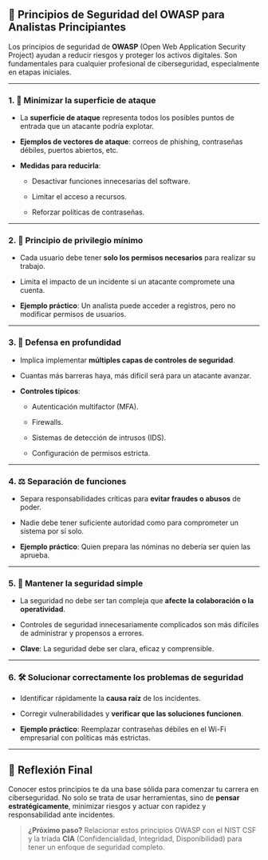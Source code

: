 
## 🔐 **Principios de Seguridad del OWASP para Analistas Principiantes**

Los principios de seguridad de **OWASP** (Open Web Application Security Project) ayudan a reducir riesgos y proteger los activos digitales. Son fundamentales para cualquier profesional de ciberseguridad, especialmente en etapas iniciales.

---

### 1. 🎯 **Minimizar la superficie de ataque**

- La **superficie de ataque** representa todos los posibles puntos de entrada que un atacante podría explotar.
    
- **Ejemplos de vectores de ataque**: correos de phishing, contraseñas débiles, puertos abiertos, etc.
    
- **Medidas para reducirla**:
    
    - Desactivar funciones innecesarias del software.
        
    - Limitar el acceso a recursos.
        
    - Reforzar políticas de contraseñas.
        

---

### 2. 🔐 **Principio de privilegio mínimo**

- Cada usuario debe tener **solo los permisos necesarios** para realizar su trabajo.
    
- Limita el impacto de un incidente si un atacante compromete una cuenta.
    
- **Ejemplo práctico**: Un analista puede acceder a registros, pero no modificar permisos de usuarios.
    

---

### 3. 🧱 **Defensa en profundidad**

- Implica implementar **múltiples capas de controles de seguridad**.
    
- Cuantas más barreras haya, más difícil será para un atacante avanzar.
    
- **Controles típicos**:
    
    - Autenticación multifactor (MFA).
        
    - Firewalls.
        
    - Sistemas de detección de intrusos (IDS).
        
    - Configuración de permisos estricta.
        

---

### 4. ⚖️ **Separación de funciones**

- Separa responsabilidades críticas para **evitar fraudes o abusos** de poder.
    
- Nadie debe tener suficiente autoridad como para comprometer un sistema por sí solo.
    
- **Ejemplo práctico**: Quien prepara las nóminas no debería ser quien las aprueba.
    

---

### 5. 🧩 **Mantener la seguridad simple**

- La seguridad no debe ser tan compleja que **afecte la colaboración o la operatividad**.
    
- Controles de seguridad innecesariamente complicados son más difíciles de administrar y propensos a errores.
    
- **Clave**: La seguridad debe ser clara, eficaz y comprensible.
    

---

### 6. 🛠️ **Solucionar correctamente los problemas de seguridad**

- Identificar rápidamente la **causa raíz** de los incidentes.
    
- Corregir vulnerabilidades y **verificar que las soluciones funcionen**.
    
- **Ejemplo práctico**: Reemplazar contraseñas débiles en el Wi-Fi empresarial con políticas más estrictas.
    

---

## 🧠 **Reflexión Final**

Conocer estos principios te da una base sólida para comenzar tu carrera en ciberseguridad. No solo se trata de usar herramientas, sino de **pensar estratégicamente**, minimizar riesgos y actuar con rapidez y responsabilidad ante incidentes.

> **¿Próximo paso?** Relacionar estos principios OWASP con el NIST CSF y la tríada **CIA** (Confidencialidad, Integridad, Disponibilidad) para tener un enfoque de seguridad completo.

